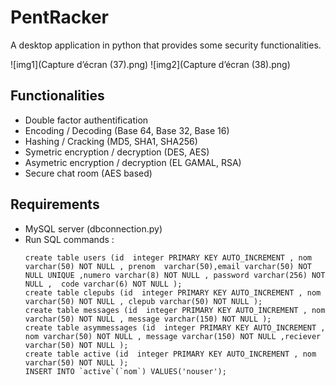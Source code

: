 # PentRacker
A desktop application in python that provides some security functionalities.




![img1](Capture d’écran (37).png)
![img2](Capture d’écran (38).png)


## Functionalities
- Double factor authentification
- Encoding / Decoding (Base 64, Base 32, Base 16)
- Hashing / Cracking (MD5, SHA1, SHA256)
- Symetric encryption / decryption (DES, AES)
- Asymetric encryption / decryption (EL GAMAL, RSA)
- Secure chat room (AES based)
## Requirements
- MySQL server (dbconnection.py)
- Run SQL commands : 
   ```
  create table users (id  integer PRIMARY KEY AUTO_INCREMENT , nom varchar(50) NOT NULL , prenom  varchar(50),email varchar(50) NOT NULL UNIQUE ,numero varchar(8) NOT NULL , password varchar(256) NOT NULL ,  code varchar(6) NOT NULL );
  create table clepubs (id  integer PRIMARY KEY AUTO_INCREMENT , nom varchar(50) NOT NULL , clepub varchar(50) NOT NULL );
  create table messages (id  integer PRIMARY KEY AUTO_INCREMENT , nom varchar(50) NOT NULL , message varchar(150) NOT NULL );
  create table asymmessages (id  integer PRIMARY KEY AUTO_INCREMENT , nom varchar(50) NOT NULL , message varchar(150) NOT NULL ,reciever varchar(50) NOT NULL );
  create table active (id  integer PRIMARY KEY AUTO_INCREMENT , nom varchar(50) NOT NULL );
  INSERT INTO `active`(`nom`) VALUES('nouser');
   ```
